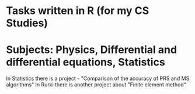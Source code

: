 # Tasks written in R (for my CS Studies)
# Subjects: Physics, Differential and differential equations, Statistics
In Statistics there is a project - "Comparison of the accuracy of PRS and MS algorithms"
In Rurki there is another project about "Finite element method"

